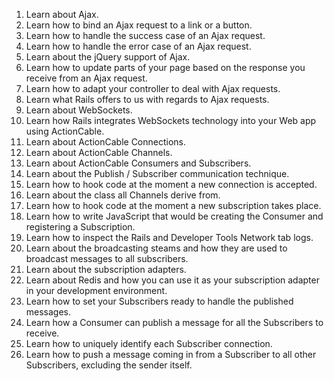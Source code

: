 1. Learn about Ajax.
1. Learn how to bind an Ajax request to a link or a button.
1. Learn how to handle the success case of an Ajax request.
1. Learn how to handle the error case of an Ajax request.
1. Learn about the jQuery support of Ajax.
1. Learn how to update parts of your page based on the response you receive from an Ajax request.
1. Learn how to adapt your controller to deal with Ajax requests.
1. Learn what Rails offers to us with regards to Ajax requests.
1. Learn about WebSockets.
1. Learn how Rails integrates WebSockets technology into your Web app using ActionCable.
1. Learn about ActionCable Connections.
1. Learn about ActionCable Channels.
1. Learn about ActionCable Consumers and Subscribers.
1. Learn about the Publish / Subscriber communication technique.
1. Learn how to hook code at the moment a new connection is accepted.
1. Learn about the class all Channels derive from.
1. Learn how to hook code at the moment a new subscription takes place.
1. Learn how to write JavaScript that would be creating the Consumer and registering a Subscription.
1. Learn how to inspect the Rails and Developer Tools Network tab logs.
1. Learn about the broadcasting steams and how they are used to broadcast messages to all subscribers.
1. Learn about the subscription adapters.
1. Learn about Redis and how you can use it as your subscription adapter in your development environment.
1. Learn how to set your Subscribers ready to handle the published messages.
1. Learn how a Consumer can publish a message for all the Subscribers to receive.
1. Learn how to uniquely identify each Subscriber connection.
1. Learn how to push a message coming in from a Subscriber to all other Subscribers, excluding the sender itself.
